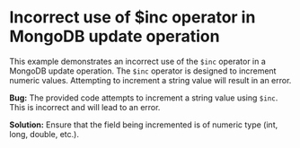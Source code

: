 # Incorrect use of $inc operator in MongoDB update operation
This example demonstrates an incorrect use of the `$inc` operator in a MongoDB update operation.  The `$inc` operator is designed to increment numeric values. Attempting to increment a string value will result in an error.

**Bug:** The provided code attempts to increment a string value using `$inc`.  This is incorrect and will lead to an error.

**Solution:** Ensure that the field being incremented is of numeric type (int, long, double, etc.).